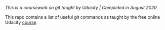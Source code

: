 _This is a coursework on git taught by Udacity | Completed in August 2020_

This repo contains a list of useful git commands as taught by the free online Udacity [course](https://www.udacity.com/course/version-control-with-git--ud123).



